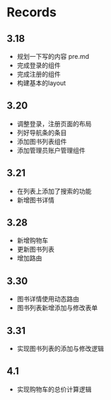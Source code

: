 # Records
## 3.18
* 规划一下写的内容 pre.md
* 完成登录的组件
* 完成注册的组件
* 构建基本的layout

## 3.20
* 调整登录，注册页面的布局
* 列好导航条的条目
* 添加图书列表组件
* 添加管理员账户管理组件

## 3.21
* 在列表上添加了搜索的功能
* 新增图书详情

## 3.28
* 新增购物车
* 更新图书列表
* 增加路由

## 3.30
* 图书详情使用动态路由
* 图书列表新增添加与修改表单

## 3.31
* 实现图书列表的添加与修改逻辑

## 4.1
* 实现购物车的总价计算逻辑